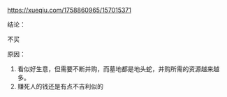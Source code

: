 https://xueqiu.com/1758860965/157015371



结论：

不买



原因：

1. 看似好生意，但需要不断并购，而墓地都是地头蛇，并购所需的资源越来越多。
2. 赚死人的钱还是有点不吉利似的

